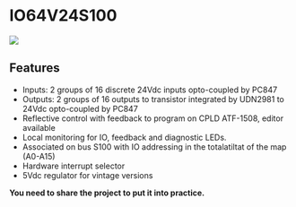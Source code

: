 # IO64V24S100

![](https://i.imgur.com/4DUyHMF.jpg)


## Features

* Inputs: 2 groups of 16 discrete 24Vdc inputs opto-coupled by PC847
* Outputs: 2 groups of 16 outputs to transistor integrated by UDN2981 to 24Vdc opto-coupled by PC847
* Reflective control with feedback to program on CPLD ATF-1508, editor available
* Local monitoring for IO, feedback and diagnostic LEDs.
* Associated on bus S100 with IO addressing in the totalatiltat of the map (A0-A15)
* Hardware interrupt selector
* 5Vdc regulator for vintage versions

**You need to share the project to put it into practice.**
